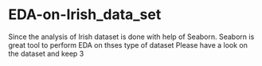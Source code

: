 # EDA-on-Irish_data_set

Since the analysis of Irish dataset is done with help of Seaborn.
Seaborn is great tool to perform EDA on thses type of dataset 
Please have a look on the dataset and keep 3
